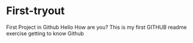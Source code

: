 # First-tryout
First Project in Github
Hello How are you? 
This is my first GITHUB readme exercise getting to know Github
